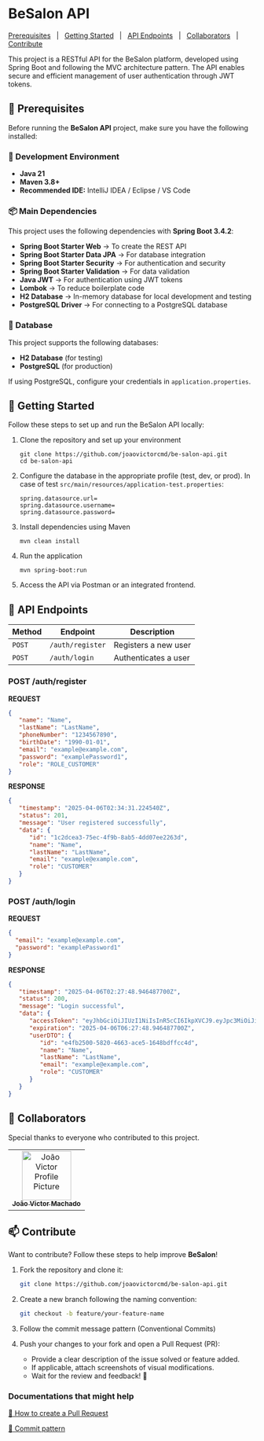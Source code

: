 # BeSalon API

<p>
   <a href="#prerequisites">Prerequisites</a> 
   &nbsp; | &nbsp;
   <a href="#getting-started">Getting Started</a> 
   &nbsp; | &nbsp; 
   <a href="#routes">API Endpoints</a> 
   &nbsp; | &nbsp;
   <a href="#colab">Collaborators</a> 
   &nbsp; | &nbsp;
   <a href="#contribute">Contribute</a> 
</p>

<p>
   This project is a RESTful API for the BeSalon platform, developed using Spring Boot and following the MVC
   architecture pattern. The API enables secure and efficient management of user authentication
   through JWT tokens.
</p>

<h2 id="prerequisites">📌 Prerequisites</h2>

Before running the **BeSalon API** project, make sure you have the following installed:

### 🔧 Development Environment

- **Java 21**
- **Maven 3.8+**
- **Recommended IDE:** IntelliJ IDEA / Eclipse / VS Code

### 📦 Main Dependencies

This project uses the following dependencies with **Spring Boot 3.4.2**:

- **Spring Boot Starter Web** → To create the REST API
- **Spring Boot Starter Data JPA** → For database integration
- **Spring Boot Starter Security** → For authentication and security
- **Spring Boot Starter Validation** → For data validation
- **Java JWT** → For authentication using JWT tokens
- **Lombok** → To reduce boilerplate code
- **H2 Database** → In-memory database for local development and testing
- **PostgreSQL Driver** → For connecting to a PostgreSQL database

### 💾 Database

This project supports the following databases:

- **H2 Database** (for testing)
- **PostgreSQL** (for production)

If using PostgreSQL, configure your credentials in `application.properties`.


<h2 id="getting-started">🚀 Getting Started</h2>

Follow these steps to set up and run the BeSalon API locally:

1. Clone the repository and set up your environment
   ```shell
   git clone https://github.com/joaovictorcmd/be-salon-api.git
   cd be-salon-api
   ```
2. Configure the database in the appropriate profile (test, dev, or prod). In case of test `src/main/resources/application-test.properties`:
   ```properties
   spring.datasource.url=
   spring.datasource.username=
   spring.datasource.password=
   ```

3. Install dependencies using Maven
   ```shell
   mvn clean install
   ```

4. Run the application
   ```shell
   mvn spring-boot:run
   ```

5. Access the API via Postman or an integrated frontend.


<h2 id="routes">📍 API Endpoints</h2>

| Method   | Endpoint         | Description               |
|----------|------------------|---------------------------|
| `POST`   | `/auth/register` | Registers a new user      |
| `POST`   | `/auth/login`    | Authenticates a user      |

<h3 id="post-auth-register">POST /auth/register</h3>

**REQUEST**

```json
{
   "name": "Name",
   "lastName": "LastName",
   "phoneNumber": "1234567890",
   "birthDate": "1990-01-01",
   "email": "example@example.com",
   "password": "examplePassword1",
   "role": "ROLE_CUSTOMER"
}
```

**RESPONSE**

```json
{
   "timestamp": "2025-04-06T02:34:31.224540Z",
   "status": 201,
   "message": "User registered successfully",
   "data": {
      "id": "1c2dcea3-75ec-4f9b-8ab5-4dd07ee2263d",
      "name": "Name",
      "lastName": "LastName",
      "email": "example@example.com",
      "role": "CUSTOMER"
   }
}
```

<h3 id="post-auth-login">POST /auth/login</h3>

**REQUEST**

```json
{
  "email": "example@example.com",
  "password": "examplePassword1"
}
```

**RESPONSE**

```json
{
   "timestamp": "2025-04-06T02:27:48.946487700Z",
   "status": 200,
   "message": "Login successful",
   "data": {
      "accessToken": "eyJhbGciOiJIUzI1NiIsInR5cCI6IkpXVCJ9.eyJpc3MiOiJiZS1zYWxvbi1hcGkiLCJpYXQiOjE3NDM5MDY0NjgsImV4cCI6MTc0MzkyMDg2OCwic3ViIjoiam9obi5kb2VAZXhhbXBsZS5jb20ifQ.vP5ChHSmPTULSgHen-4fJaHTXo-TLHzpmQ-enDWGNpY",
      "expiration": "2025-04-06T06:27:48.946487700Z",
      "userDTO": {
         "id": "e4fb2500-5820-4663-ace5-1648bdffcc4d",
         "name": "Name",
         "lastName": "LastName",
         "email": "example@example.com",
         "role": "CUSTOMER"
      }
   }
}
```

<h2 id="colab">🤝 Collaborators</h2>

Special thanks to everyone who contributed to this project.

<table>
  <tr>
    <td align="center">
      <a href="https://github.com/joaovictorcmd">
        <img src="https://github.com/joaovictorcmd.png" width="100px;" alt="João Victor Profile Picture"/><br>
        <sub>
          <b>João Victor Machado</b>
        </sub>
      </a>
    </td>
  </tr>
</table>


<h2 id="contribute">📫 Contribute</h2>

Want to contribute? Follow these steps to help improve **BeSalon**!

1. Fork the repository and clone it:
   ```sh
   git clone https://github.com/joaovictorcmd/be-salon-api.git
   ```

2. Create a new branch following the naming convention:
   ```sh
   git checkout -b feature/your-feature-name
   ```

3. Follow the commit message pattern (Conventional Commits)

4. Push your changes to your fork and open a Pull Request (PR):
    - Provide a clear description of the issue solved or feature added.
    - If applicable, attach screenshots of visual modifications.
    - Wait for the review and feedback! 🚀

### Documentations that might help

[📝 How to create a Pull Request](https://www.atlassian.com/br/git/tutorials/making-a-pull-request)

[💾 Commit pattern](https://www.conventionalcommits.org/en/v1.0.0/)